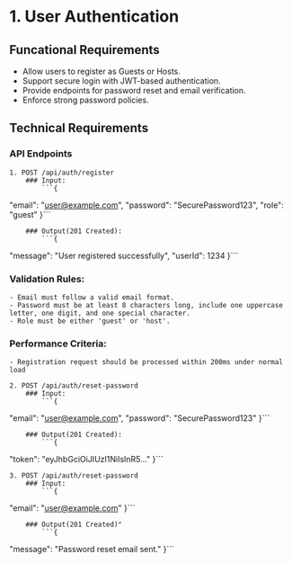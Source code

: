 # 1. User Authentication
## Funcational Requirements
 * Allow users to register as Guests or Hosts.
 * Support secure login with JWT-based authentication.
 * Provide endpoints for password reset and email verification.
 * Enforce strong password policies.

## Technical Requirements
### API Endpoints
    1. POST /api/auth/register
        ### Input:
            ```{
  "email": "user@example.com",
  "password": "SecurePassword123",
  "role": "guest"
}```

        ### Output(201 Created):
            ```{
  "message": "User registered successfully",
  "userId": 1234
}```

### Validation Rules:
    - Email must follow a valid email format.
    - Password must be at least 8 characters long, include one uppercase letter, one digit, and one special character.
    - Role must be either 'guest' or 'host'.

### Performance Criteria:
    - Registration request should be processed within 200ms under normal load

    2. POST /api/auth/reset-password
        ### Input:
            ```{
  "email": "user@example.com",
  "password": "SecurePassword123"
}```

        ### Output(201 Created):
            ```{
  "token": "eyJhbGciOiJIUzI1NiIsInR5..."
}```

    3. POST /api/auth/reset-password
        ### Input:
            ```{
  "email": "user@example.com"
}```

        ### Output(201 Created)"
            ```{
  "message": "Password reset email sent."
}```


